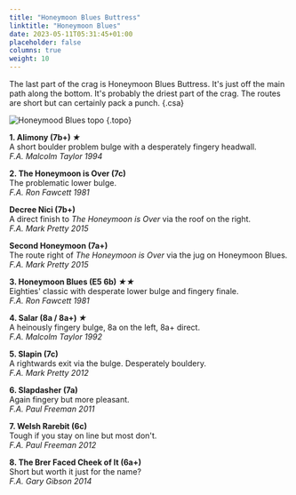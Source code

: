 ```yaml
---
title: "Honeymoon Blues Buttress"
linktitle: "Honeymoon Blues"
date: 2023-05-11T05:31:45+01:00
placeholder: false
columns: true
weight: 10
---
```



The last part of the crag is Honeymoon Blues Buttress. It's just off the main path along the bottom. It's probably the driest part of the crag. The routes are short but can certainly pack a punch.
{.csa}

![Honeymood Blues topo](/img/peak/water-cum-jolly/honeymoon-blues-topo.jpg)
{.topo}

**1. Alimony (7b+) *★***  
A short boulder problem bulge with a desperately fingery headwall.  
*F.A. Malcolm Taylor 1994*

**2. The Honeymoon is Over (7c)**  
The problematic lower bulge.  
*F.A. Ron Fawcett 1981*

**Decree Nici (7b+)**  
A direct finish to *The Honeymoon is Over* via the roof on the right.  
*F.A. Mark Pretty 2015*

**Second Honeymoon (7a+)**  
The route right of *The Honeymoon is Over* via the jug on Honeymoon Blues.  
*F.A. Mark Pretty 2015*

**3. Honeymoon Blues (E5 6b) *★★***  
Eighties' classic with desperate lower bulge and fingery finale.  
*F.A. Ron Fawcett 1981*

**4. Salar (8a / 8a+) *★***  
A heinously fingery bulge, 8a on the left, 8a+ direct.  
*F.A. Malcolm Taylor 1992*

**5. Slapin (7c)**  
A rightwards exit via the bulge. Desperately bouldery.  
*F.A. Mark Pretty 2012*

**6. Slapdasher (7a)**  
Again fingery but more pleasant.  
*F.A. Paul Freeman 2011*

**7. Welsh Rarebit (6c)**  
Tough if you stay on line but most don't.  
*F.A. Paul Freeman 2012*

**8. The Brer Faced Cheek of It (6a+)**  
Short but worth it just for the name?  
*F.A. Gary Gibson 2014*